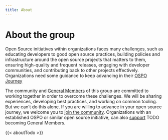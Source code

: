 ```yaml
---
title: About
---
```


# About the group

Open Source initiatives within organizations faces many challenges, such as educating developers to good open source practices, building policies and infrastructure around the open source projects that matters to them, 
ensuring high-quality and frequent releases, engaging with developer communities, and contributing back to other projects effectively. Organizations need some guidance to keep advancing in 
their [OSPO Journey](https://linuxfoundation.org/wp-content/uploads/LFResearch_OSPO_Report.pdf)

The community and [General Members](../members) of this group are committed to working together in order to overcome these challenges. We will be sharing experiences, developing best
practices, and working on common tooling. But we can’t do this alone. If you are willing to advance in your open source journey, we welcome you to [join the community](../community). 
Organizations with an established OSPO or similar open source initiative, can also [support](../join) TODO becoming General Members.

{{< aboutTodo >}}